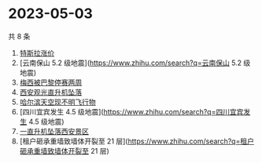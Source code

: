 # 2023-05-03

共 8 条

<!-- BEGIN -->
<!-- 最后更新时间 Wed May 03 2023 15:11:12 GMT+0800 (China Standard Time) -->

1. [特斯拉涨价](https://www.zhihu.com/search?q=特斯拉涨价)
1. [云南保山 5.2 级地震](https://www.zhihu.com/search?q=云南保山 5.2 级地震)
1. [梅西被巴黎停赛两周](https://www.zhihu.com/search?q=梅西被巴黎停赛两周)
1. [西安观光直升机坠落](https://www.zhihu.com/search?q=西安观光直升机坠落)
1. [哈尔滨天空现不明飞行物](https://www.zhihu.com/search?q=哈尔滨天空现不明飞行物)
1. [四川宜宾发生 4.5 级地震](https://www.zhihu.com/search?q=四川宜宾发生 4.5
   级地震)
1. [一直升机坠落西安景区](https://www.zhihu.com/search?q=一直升机坠落西安景区)
1. [租户砸承重墙致墙体开裂至 21
   层](https://www.zhihu.com/search?q=租户砸承重墙致墙体开裂至 21 层)

<!-- END -->
